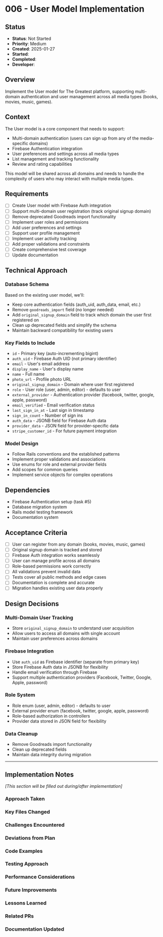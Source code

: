 # 006 - User Model Implementation

## Status
- **Status**: Not Started
- **Priority**: Medium
- **Created**: 2025-01-27
- **Started**: 
- **Completed**: 
- **Developer**: 

## Overview
Implement the User model for The Greatest platform, supporting multi-domain authentication and user management across all media types (books, movies, music, games).

## Context
The User model is a core component that needs to support:
- Multi-domain authentication (users can sign up from any of the media-specific domains)
- Firebase Authentication integration
- User preferences and settings across all media types
- List management and tracking functionality
- Review and rating capabilities

This model will be shared across all domains and needs to handle the complexity of users who may interact with multiple media types.

## Requirements
- [ ] Create User model with Firebase Auth integration
- [ ] Support multi-domain user registration (track original signup domain)
- [ ] Remove deprecated Goodreads import functionality
- [ ] Implement user roles and permissions
- [ ] Add user preferences and settings
- [ ] Support user profile management
- [ ] Implement user activity tracking
- [ ] Add proper validations and constraints
- [ ] Create comprehensive test coverage
- [ ] Update documentation

## Technical Approach

### Database Schema
Based on the existing user model, we'll:
- Keep core authentication fields (auth_uid, auth_data, email, etc.)
- Remove `goodreads_import` field (no longer needed)
- Add `original_signup_domain` field to track which domain the user first registered on
- Clean up deprecated fields and simplify the schema
- Maintain backward compatibility for existing users

### Key Fields to Include
- `id` - Primary key (auto-incrementing bigint)
- `auth_uid` - Firebase Auth UID (not primary identifier)
- `email` - User's email address
- `display_name` - User's display name
- `name` - Full name
- `photo_url` - Profile photo URL
- `original_signup_domain` - Domain where user first registered
- `role` - User role (user, admin, editor) - defaults to user
- `external_provider` - Authentication provider (facebook, twitter, google, apple, password)
- `email_verified` - Email verification status
- `last_sign_in_at` - Last sign in timestamp
- `sign_in_count` - Number of sign ins
- `auth_data` - JSONB field for Firebase Auth data
- `provider_data` - JSON field for provider-specific data
- `stripe_customer_id` - For future payment integration

### Model Design
- Follow Rails conventions and the established patterns
- Implement proper validations and associations
- Use enums for role and external provider fields
- Add scopes for common queries
- Implement service objects for complex operations

## Dependencies
- Firebase Authentication setup (task #5)
- Database migration system
- Rails model testing framework
- Documentation system

## Acceptance Criteria
- [ ] User can register from any domain (books, movies, music, games)
- [ ] Original signup domain is tracked and stored
- [ ] Firebase Auth integration works seamlessly
- [ ] User can manage profile across all domains
- [ ] Role-based permissions work correctly
- [ ] All validations prevent invalid data
- [ ] Tests cover all public methods and edge cases
- [ ] Documentation is complete and accurate
- [ ] Migration handles existing user data properly

## Design Decisions

### Multi-Domain User Tracking
- Store `original_signup_domain` to understand user acquisition
- Allow users to access all domains with single account
- Maintain user preferences across domains

### Firebase Integration
- Use `auth_uid` as Firebase identifier (separate from primary key)
- Store Firebase Auth data in JSONB for flexibility
- Handle email verification through Firebase
- Support multiple authentication providers (Facebook, Twitter, Google, Apple, password)

### Role System
- Role enum (user, admin, editor) - defaults to user
- External provider enum (facebook, twitter, google, apple, password)
- Role-based authorization in controllers
- Provider data stored in JSON field for flexibility

### Data Cleanup
- Remove Goodreads import functionality
- Clean up deprecated fields
- Maintain data integrity during migration

---

## Implementation Notes
*[This section will be filled out during/after implementation]*

### Approach Taken

### Key Files Changed

### Challenges Encountered

### Deviations from Plan

### Code Examples

### Testing Approach

### Performance Considerations

### Future Improvements

### Lessons Learned

### Related PRs

### Documentation Updated 